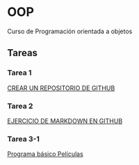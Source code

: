 # OOP
Curso de Programación orientada a objetos

 ## Tareas
### Tarea 1
[CREAR UN REPOSITORIO DE GITHUB](https://github.com/Arturo-M/OOP)
### Tarea 2
[EJERCICIO DE MARKDOWN EN GITHUB](https://github.com/Arturo-M/OOP/tree/master/POO/Setup)
### Tarea 3-1
[Programa básico Películas](https://github.com/Arturo-M/OOP/blob/master/pelicula/Program.cs)